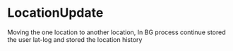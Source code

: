 # LocationUpdate
Moving the one location to another location, In BG process continue stored the user lat-log and stored the location history
